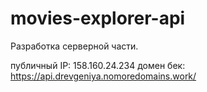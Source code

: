 # movies-explorer-api

Разработка серверной части.

публичный IP: 158.160.24.234
домен бек: https://api.drevgeniya.nomoredomains.work/

